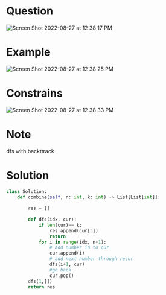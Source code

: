 # Question 
![Screen Shot 2022-08-27 at 12 38 17 PM](https://user-images.githubusercontent.com/64442606/187039580-c05cf56b-6372-4534-8456-3a70b49e8d2e.png)

# Example
![Screen Shot 2022-08-27 at 12 38 25 PM](https://user-images.githubusercontent.com/64442606/187039584-cd010bcb-108f-49b2-9de2-40a0eda726e9.png)

# Constrains
![Screen Shot 2022-08-27 at 12 38 33 PM](https://user-images.githubusercontent.com/64442606/187039591-8dc7e493-e0c4-416b-bfeb-642c939d844b.png)

# Note
dfs with backttrack 
# Solution 
```python
class Solution:
    def combine(self, n: int, k: int) -> List[List[int]]:
        
        res = []
        
        def dfs(idx, cur):  
            if len(cur)== k:
                res.append(cur[:])
                return 
            for i in range(idx, n+1):
                # add number in to cur
                cur.append(i)
                # add next number through recur 
                dfs(i+1, cur)
                #go back 
                cur.pop()
        dfs(1,[])
        return res

```
